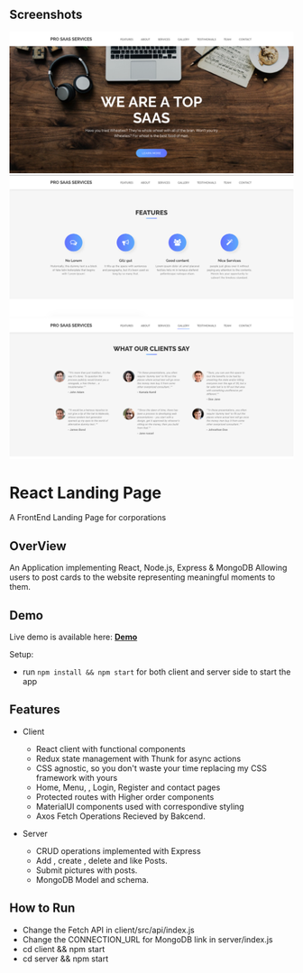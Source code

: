 ## Screenshots

![Screenshot1](/screenshots/screen1.png)
![Screenshot2](/screenshots/screen2.png)
![Screenshot3](/screenshots/screen3.png)

# React Landing Page

A FrontEnd Landing Page for corporations

## OverView

An Application implementing React, Node.js, Express & MongoDB Allowing users to post cards to the website representing meaningful moments to them.

## Demo

Live demo is available here: **[Demo](https://jolly-montalcini-ba5221.netlify.app/)**

Setup:

- run `npm install && npm start` for both client and server side to start the app

## Features

- Client

  - React client with functional components
  - Redux state management with Thunk for async actions
  - CSS agnostic, so you don't waste your time replacing my CSS framework with yours
  - Home, Menu, , Login, Register and contact pages
  - Protected routes with Higher order components
  - MaterialUI components used with correspondive styling
  - Axos Fetch Operations Recieved by Bakcend.

- Server

  - CRUD operations implemented with Express
  - Add , create , delete and like Posts.
  - Submit pictures with posts.
  - MongoDB Model and schema.

## How to Run

- Change the Fetch API in client/src/api/index.js
- Change the CONNECTION_URL for MongoDB link in server/index.js
- cd client && npm start
- cd server && npm start
